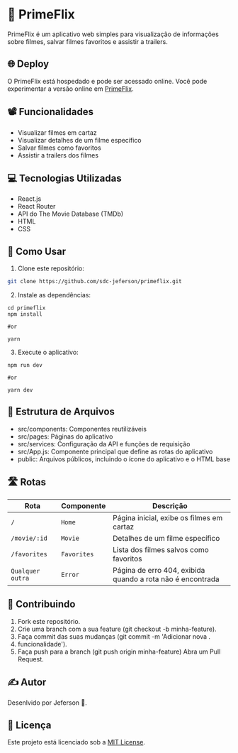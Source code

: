 # 🍿 PrimeFlix

PrimeFlix é um aplicativo web simples para visualização de informações sobre filmes, salvar filmes favoritos e assistir a trailers.

## 🌐 Deploy

O PrimeFlix está hospedado e pode ser acessado online. Você pode experimentar a versão online em [PrimeFlix](https://prime-flix-azure.vercel.app/).

## 📽️ Funcionalidades

- Visualizar filmes em cartaz
- Visualizar detalhes de um filme específico
- Salvar filmes como favoritos
- Assistir a trailers dos filmes

## 💻 Tecnologias Utilizadas

- React.js
- React Router
- API do The Movie Database (TMDb)
- HTML
- CSS

## 🚀 Como Usar

1. Clone este repositório:

```bash
git clone https://github.com/sdc-jeferson/primeflix.git
```

2. Instale as dependências:

```
cd primeflix
npm install

#or

yarn
```

3. Execute o aplicativo:

```
npm run dev

#or

yarn dev
```

## 📁 Estrutura de Arquivos

- src/components: Componentes reutilizáveis
- src/pages: Páginas do aplicativo
- src/services: Configuração da API e funções de requisição
- src/App.js: Componente principal que define as rotas do aplicativo
- public: Arquivos públicos, incluindo o ícone do aplicativo e o HTML base

## 🛣️ Rotas

| Rota             | Componente  | Descrição                                                  |
| ---------------- | ----------- | ---------------------------------------------------------- |
| `/`              | `Home`      | Página inicial, exibe os filmes em cartaz                  |
| `/movie/:id`     | `Movie`     | Detalhes de um filme específico                            |
| `/favorites`     | `Favorites` | Lista dos filmes salvos como favoritos                     |
| `Qualquer outra` | `Error`     | Página de erro 404, exibida quando a rota não é encontrada |

## 🤝 Contribuindo

1. Fork este repositório.
2. Crie uma branch com a sua feature (git checkout -b minha-feature).
3. Faça commit das suas mudanças (git commit -m 'Adicionar nova .
4. funcionalidade').
5. Faça push para a branch (git push origin minha-feature)
   Abra um Pull Request.

## ✍️ Autor

Desenlvido por Jeferson 🚀.

## 📝 Licença

Este projeto está licenciado sob a [MIT License](https://opensource.org/license/mit).
